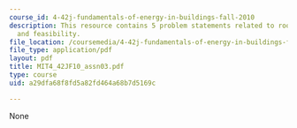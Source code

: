 ```yaml
---
course_id: 4-42j-fundamentals-of-energy-in-buildings-fall-2010
description: This resource contains 5 problem statements related to room temperature,
  and feasibility.
file_location: /coursemedia/4-42j-fundamentals-of-energy-in-buildings-fall-2010/a29dfa68f8fd5a82fd464a68b7d5169c_MIT4_42JF10_assn03.pdf
file_type: application/pdf
layout: pdf
title: MIT4_42JF10_assn03.pdf
type: course
uid: a29dfa68f8fd5a82fd464a68b7d5169c

---
```

None